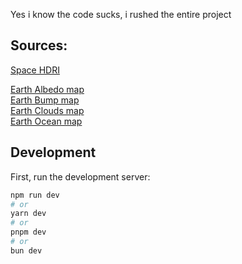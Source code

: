 Yes i know the code sucks, i rushed the entire project

## Sources:
[Space HDRI](https://svs.gsfc.nasa.gov/4851#media_group_319121)

[Earth Albedo map](https://visibleearth.nasa.gov/images/57730/the-blue-marble-land-surface-ocean-color-and-sea-ice/82679l) <br>
[Earth Bump map](https://visibleearth.nasa.gov/images/73934/topography/84331l)<br>
[Earth Clouds map](https://visibleearth.nasa.gov/images/57747/blue-marble-clouds/57749l) <br>
[Earth Ocean map](https://svs.gsfc.nasa.gov/3487)

## Development

First, run the development server:

```bash
npm run dev
# or
yarn dev
# or
pnpm dev
# or
bun dev
```
